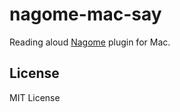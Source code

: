 # nagome-mac-say
Reading aloud [Nagome](https://github.com/diginatu/nagome) plugin for Mac.

## License
MIT License
